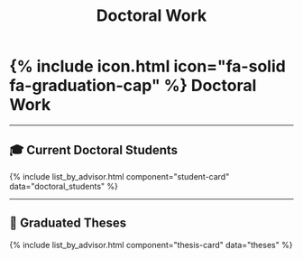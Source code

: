 ﻿---
title: Doctoral Work
nav:
  order: 2
  tooltip: Active doctoral students and past theses
---


# {% include icon.html icon="fa-solid fa-graduation-cap" %} Doctoral Work

---

## 🎓 Current Doctoral Students

{% include list_by_advisor.html component="student-card" data="doctoral_students" %}

---

## 📜 Graduated Theses

{% include list_by_advisor.html component="thesis-card" data="theses" %}
